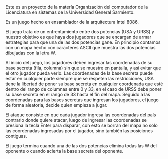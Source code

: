 Este es un proyecto de la matería Organización del computador de la Licenciatura en sistemas de la Universidad General Sarmiento.

Es un juego hecho en ensamblador de la arquitectura Intel 8086.

El juego trata de un enfrentamiento entre dos potencias (USA y URSS) y nuestro objetivo es que haya dos jugadores que se encargan de armar estrategias para que una de las dos potencias gane. En principio contamos con un mapa hecho con caracteres ASCII que muestra las dos potencias dibujadas con la letra W.

Al inicio del juego, los jugadores deben ingresar las coordenadas de su base secreta (fila, columna) sin que se muestre en pantalla, y así evitar que el otro jugador pueda verlo. Las coordenadas de la base secreta puede estar en cualquier parte siempre que se respeten las restricciones, USA tiene la libertad de poner su base secreta en cualquier coordenada que esté dentro del rango de columnas entre 0 y 33, en el caso de URSS debe poner su base secreta en el rango de 33 hasta el fin del mapa. Seguido a las coordenadas para las bases secretas que ingresan los jugadores, el juego de forma aleatoria, decide quien empieza a jugar. 

El ataque consiste en que cada jugador ingresa las coordenadas del país contrario donde quiere atacar, luego de ingresar las coordenadas se presiona la tecla Enter para disparar, con esto se borran del mapa no solo las coordenadas ingresadas por el jugador, sino también las posiciones contiguas.

El juego termina cuando una de las dos potencias elimina todas las W del oponente o cuando acierta la base secreta del oponente.

